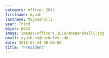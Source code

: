 ```yaml
---
category: officer_2018
firstname: Ayush
lastname: Maganahalli
year: Third
major: EECS
image: images/officers_2018/amaganahalli.jpg
email: ayush.sm@berkeley.edu
date: 2018-05-24 00:00:00
title: "President"
---
```

